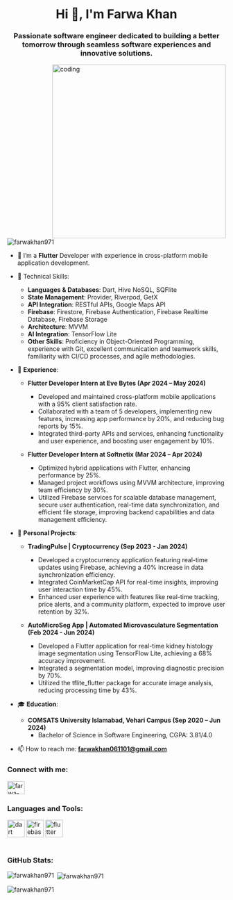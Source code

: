 <h1 align="center">Hi 👋, I'm Farwa Khan</h1>
<h3 align="center">Passionate software engineer dedicated to building a better tomorrow through seamless software experiences and innovative solutions.</h3>

<img align="right" alt="coding" width="400" src="https://cdn.dribbble.com/users/1708950/screenshots/4188877/developer_med.gif"/>

<p align="left"> <img src="https://komarev.com/ghpvc/?username=farwakhan971&label=Profile%20views&color=0e75b6&style=flat" alt="farwakhan971" /> </p>

- 🌱 I’m a **Flutter** Developer with experience in cross-platform mobile application development.

- 🔧 Technical Skills:
  - **Languages & Databases**: Dart, Hive NoSQL, SQFlite
  - **State Management**: Provider, Riverpod, GetX
  - **API Integration**: RESTful APIs, Google Maps API
  - **Firebase**: Firestore, Firebase Authentication, Firebase Realtime Database, Firebase Storage
  - **Architecture**: MVVM
  - **AI Integration**: TensorFlow Lite
  - **Other Skills**: Proficiency in Object-Oriented Programming, experience with Git, excellent communication and teamwork skills, familiarity with CI/CD processes, and agile methodologies.

- 💼 **Experience**:
  - **Flutter Developer Intern at Eve Bytes (Apr 2024 – May 2024)**
    - Developed and maintained cross-platform mobile applications with a 95% client satisfaction rate.
    - Collaborated with a team of 5 developers, implementing new features, increasing app performance by 20%, and reducing bug reports by 15%.
    - Integrated third-party APIs and services, enhancing functionality and user experience, and boosting user engagement by 10%.
  
  - **Flutter Developer Intern at Softnetix (Mar 2024 – Apr 2024)**
    - Optimized hybrid applications with Flutter, enhancing performance by 25%.
    - Managed project workflows using MVVM architecture, improving team efficiency by 30%.
    - Utilized Firebase services for scalable database management, secure user authentication, real-time data synchronization, and efficient file storage, improving backend capabilities and data management efficiency.

- 🚀 **Personal Projects**:
  - **TradingPulse | Cryptocurrency (Sep 2023 - Jan 2024)**
    - Developed a cryptocurrency application featuring real-time updates using Firebase, achieving a 40% increase in data synchronization efficiency.
    - Integrated CoinMarketCap API for real-time insights, improving user interaction time by 45%.
    - Enhanced user experience with features like real-time tracking, price alerts, and a community platform, expected to improve user retention by 32%.

  - **AutoMicroSeg App | Automated Microvasculature Segmentation (Feb 2024 - Jun 2024)**
    - Developed a Flutter application for real-time kidney histology image segmentation using TensorFlow Lite, achieving a 68% accuracy improvement.
    - Integrated a segmentation model, improving diagnostic precision by 70%.
    - Utilized the tflite_flutter package for accurate image analysis, reducing processing time by 43%.

- 🎓 **Education**:
  - **COMSATS University Islamabad, Vehari Campus (Sep 2020 – Jun 2024)**
    - Bachelor of Science in Software Engineering, CGPA: 3.81/4.0

- 📫 How to reach me: **farwakhan061101@gmail.com**

<h3 align="left">Connect with me:</h3>
<p align="left">
<a href="https://www.linkedin.com/in/farwakhan" target="blank"><img align="center" src="https://raw.githubusercontent.com/rahuldkjain/github-profile-readme-generator/master/src/images/icons/Social/linked-in-alt.svg" alt="farwa-khan-profile" height="30" width="40" /></a>
</p>

<h3 align="left">Languages and Tools:</h3>
<p align="left" style="display: inline;">
  <img src="https://www.vectorlogo.zone/logos/dartlang/dartlang-icon.svg" alt="dart" width="40" height="40"/>
  <img src="https://www.vectorlogo.zone/logos/firebase/firebase-icon.svg" alt="firebase" width="40" height="40"/>
  <img src="https://www.vectorlogo.zone/logos/flutterio/flutterio-icon.svg" alt="flutter" width="40" height="40"/>
</p>

<br />
<br />

<h3 align="left">GitHub Stats:</h3>
<p><img align="left" src="https://github-readme-stats.vercel.app/api/top-langs?username=farwakhan971&show_icons=true&locale=en&layout=compact" alt="farwakhan971" /></p>
<p>&nbsp;<img align="center" src="https://github-readme-stats.vercel.app/api?username=farwakhan971&show_icons=true&locale=en" alt="farwakhan971" /></p>
<p><img align="center" src="https://github-readme-streak-stats.herokuapp.com/?user=farwakhan971&" alt="farwakhan971" /></p>
